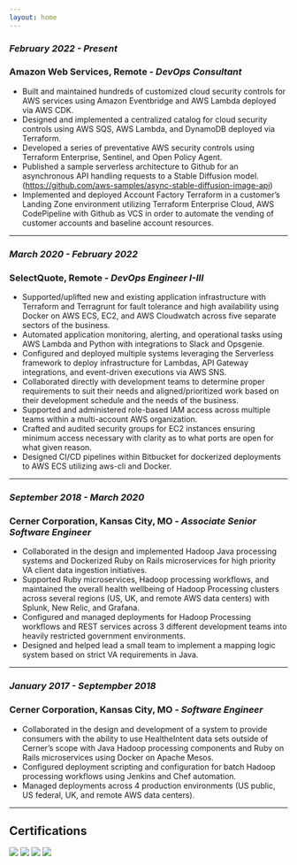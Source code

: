 ```yaml
---
layout: home
---
```


### _February 2022 - Present_
### Amazon Web Services, Remote - _DevOps Consultant_
- Built and maintained hundreds of customized cloud security controls for AWS services using Amazon Eventbridge
and AWS Lambda deployed via AWS CDK.
- Designed and implemented a centralized catalog for cloud security controls using AWS SQS, AWS Lambda, and
DynamoDB deployed via Terraform.
- Developed a series of preventative AWS security controls using Terraform Enterprise, Sentinel, and Open Policy
Agent.
- Published a sample serverless architecture to Github for an asynchronous API handling requests to a Stable
Diffusion model. (https://github.com/aws-samples/async-stable-diffusion-image-api)
- Implemented and deployed Account Factory Terraform in a customer’s Landing Zone environment utilizing
Terraform Enterprise Cloud, AWS CodePipeline with Github as VCS in order to automate the vending of customer
accounts and baseline account resources.

-----

### _March 2020 - February 2022_
### SelectQuote, Remote - _DevOps Engineer I-III_
- Supported/uplifted new and existing application infrastructure with Terraform and Terragrunt for fault tolerance
and high availability using Docker on AWS ECS, EC2, and AWS Cloudwatch across five separate sectors of the
business.
- Automated application monitoring, alerting, and operational tasks using AWS Lambda and Python with
integrations to Slack and Opsgenie.
- Configured and deployed multiple systems leveraging the Serverless framework to deploy infrastructure for
Lambdas, API Gateway integrations, and event-driven executions via AWS SNS.
- Collaborated directly with development teams to determine proper requirements to suit their needs and
aligned/prioritized work based on their development schedule and the needs of the business.
- Supported and administered role-based IAM access across multiple teams within a multi-account AWS
organization.
-  Crafted and audited security groups for EC2 instances ensuring minimum access necessary with clarity as to what
ports are open for what given reason.
- Designed CI/CD pipelines within Bitbucket for dockerized deployments to AWS ECS utilizing aws-cli and Docker.

-----

### _September 2018 - March 2020_
### Cerner Corporation, Kansas City, MO - _Associate Senior Software Engineer_
- Collaborated in the design and implemented Hadoop Java processing systems and Dockerized Ruby on Rails
microservices for high priority VA client data ingestion initiatives.
- Supported Ruby microservices, Hadoop processing workflows, and maintained the overall health wellbeing of
Hadoop Processing clusters across several regions (US, UK, and remote AWS data centers) with Splunk, New Relic,
and Grafana.
- Configured and managed deployments for Hadoop Processing workflows and REST services across 3 different
development teams into heavily restricted government environments.
- Designed and helped lead a small team to implement a mapping logic system based on strict VA requirements in
Java.

-----

### _January 2017 - Septempber 2018_
### Cerner Corporation, Kansas City, MO - _Software Engineer_
- Collaborated in the design and development of a system to provide consumers with the ability to use
HealtheIntent data sets outside of Cerner’s scope with Java Hadoop processing components and Ruby on Rails
microservices using Docker on Apache Mesos.
- Configured deployment scripting and configuration for batch Hadoop processing workflows using Jenkins and Chef
automation.
- Managed deployments across 4 production environments (US public, US federal, UK, and remote AWS data
centers).

-----

## Certifications

[![](../assets/resume/aws-certified-solutions-architect-associate.png)](https://www.credly.com/badges/072a1dad-d09a-4b89-ba08-9fca94762cac/public_url)
[![](../assets/resume/aws-certified-developer-associate.png)](https://www.credly.com/badges/c897e224-b999-4b30-99e3-e1929365fad1/public_url)
[![](../assets/resume/aws-certified-solutions-architect-associate.png)](https://www.credly.com/badges/5541712e-e342-4604-af85-3dd117cd99f8/public_url)
[![](../assets/resume/aws-certified-ai-practitioner.png)](https://www.credly.com/badges/d28c0420-9000-447d-859a-64bd9541ed61/public_url)